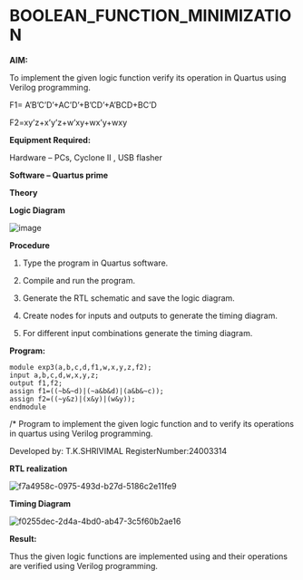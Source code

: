 # BOOLEAN_FUNCTION_MINIMIZATION

**AIM:**

To implement the given logic function verify its operation in Quartus using Verilog programming.

F1= A’B’C’D’+AC’D’+B’CD’+A’BCD+BC’D 

F2=xy’z+x’y’z+w’xy+wx’y+wxy

**Equipment Required:**

Hardware – PCs, Cyclone II , USB flasher

**Software – Quartus prime**

**Theory**

**Logic Diagram**

![image](https://github.com/user-attachments/assets/451a04f5-8e3d-4f85-a6a6-64f04b6e113c)

**Procedure**

1.	Type the program in Quartus software.

2.	Compile and run the program.

3.	Generate the RTL schematic and save the logic diagram.

4.	Create nodes for inputs and outputs to generate the timing diagram.

5.	For different input combinations generate the timing diagram.


**Program:**
```
module exp3(a,b,c,d,f1,w,x,y,z,f2);
input a,b,c,d,w,x,y,z;
output f1,f2;
assign f1=((~b&~d)|(~a&b&d)|(a&b&~c));
assign f2=((~y&z)|(x&y)|(w&y));
endmodule
```
/* Program to implement the given logic function and to verify its operations in quartus using Verilog programming. 

Developed by: T.K.SHRIVIMAL RegisterNumber:24003314


**RTL realization**

![f7a4958c-0975-493d-b27d-5186c2e11fe9](https://github.com/user-attachments/assets/afd130fd-8431-42ee-ae90-cd5999de981c)

**Timing Diagram**

![f0255dec-2d4a-4bd0-ab47-3c5f60b2ae16](https://github.com/user-attachments/assets/8970ca26-d67f-41ac-b773-ae6dce7b263a)

**Result:**

Thus the given logic functions are implemented using and their operations are verified using Verilog programming.

